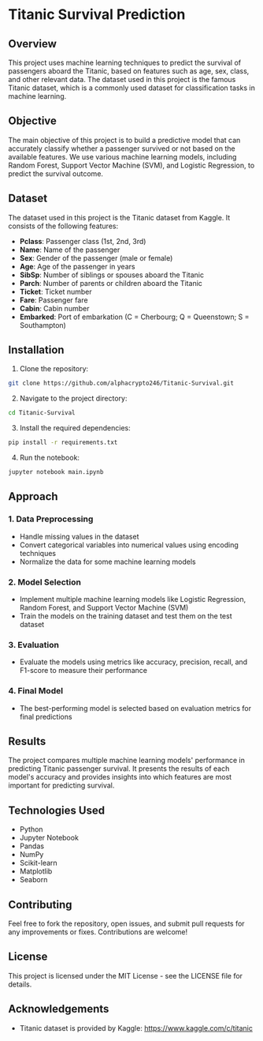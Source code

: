 # Titanic Survival Prediction

## Overview
This project uses machine learning techniques to predict the survival of passengers aboard the Titanic, based on features such as age, sex, class, and other relevant data. The dataset used in this project is the famous Titanic dataset, which is a commonly used dataset for classification tasks in machine learning.

## Objective
The main objective of this project is to build a predictive model that can accurately classify whether a passenger survived or not based on the available features. We use various machine learning models, including Random Forest, Support Vector Machine (SVM), and Logistic Regression, to predict the survival outcome.

## Dataset
The dataset used in this project is the Titanic dataset from Kaggle. It consists of the following features:

* **Pclass**: Passenger class (1st, 2nd, 3rd)
* **Name**: Name of the passenger
* **Sex**: Gender of the passenger (male or female)
* **Age**: Age of the passenger in years
* **SibSp**: Number of siblings or spouses aboard the Titanic
* **Parch**: Number of parents or children aboard the Titanic
* **Ticket**: Ticket number
* **Fare**: Passenger fare
* **Cabin**: Cabin number
* **Embarked**: Port of embarkation (C = Cherbourg; Q = Queenstown; S = Southampton)

## Installation

1. Clone the repository:
```bash
git clone https://github.com/alphacrypto246/Titanic-Survival.git
```

2. Navigate to the project directory:
```bash
cd Titanic-Survival
```

3. Install the required dependencies:
```bash
pip install -r requirements.txt
```

4. Run the notebook:
```bash
jupyter notebook main.ipynb
```

## Approach

### 1. Data Preprocessing
* Handle missing values in the dataset
* Convert categorical variables into numerical values using encoding techniques
* Normalize the data for some machine learning models

### 2. Model Selection
* Implement multiple machine learning models like Logistic Regression, Random Forest, and Support Vector Machine (SVM)
* Train the models on the training dataset and test them on the test dataset

### 3. Evaluation
* Evaluate the models using metrics like accuracy, precision, recall, and F1-score to measure their performance

### 4. Final Model
* The best-performing model is selected based on evaluation metrics for final predictions

## Results
The project compares multiple machine learning models' performance in predicting Titanic passenger survival. It presents the results of each model's accuracy and provides insights into which features are most important for predicting survival.

## Technologies Used
* Python
* Jupyter Notebook
* Pandas
* NumPy
* Scikit-learn
* Matplotlib
* Seaborn

## Contributing
Feel free to fork the repository, open issues, and submit pull requests for any improvements or fixes. Contributions are welcome!

## License
This project is licensed under the MIT License - see the LICENSE file for details.

## Acknowledgements
* Titanic dataset is provided by Kaggle: https://www.kaggle.com/c/titanic
